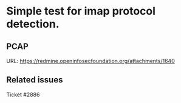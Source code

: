 # Simple test for imap protocol detection.

## PCAP

URL: https://redmine.openinfosecfoundation.org/attachments/1640 

## Related issues

Ticket #2886

